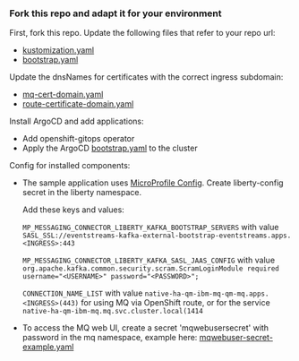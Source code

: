### Fork this repo and adapt it for your environment

First, fork this repo. Update the following files that refer to your repo url:

- [kustomization.yaml](./argocd/kustomization.yaml)
- [bootstrap.yaml](./argocd/bootstrap.yaml)

Update the dnsNames for certificates with the correct ingress subdomain:

- [mq-cert-domain.yaml](./components/mq/variants/cloudprovider/odf/mq-cert-domain.yaml)
- [route-certificate-domain.yaml](./components/eventstreams/variants/cloudprovider/odf/route-certificate-domain.yaml)

Install ArgoCD and add applications:

* Add openshift-gitops operator
* Apply the ArgoCD [bootstrap.yaml](./argocd/bootstrap.yaml) to the cluster

Config for installed components:

* The sample application uses [MicroProfile Config](https://openliberty.io/docs/latest/external-configuration.html). Create liberty-config secret in the liberty namespace. 

  Add these keys and values:

  `MP_MESSAGING_CONNECTOR_LIBERTY_KAFKA_BOOTSTRAP_SERVERS` with value `SASL_SSL://eventstreams-kafka-external-bootstrap-eventstreams.apps.<INGRESS>:443`

  `MP_MESSAGING_CONNECTOR_LIBERTY_KAFKA_SASL_JAAS_CONFIG` with value `org.apache.kafka.common.security.scram.ScramLoginModule required username="<USERNAME>" password="<PASSWORD>";`

  `CONNECTION_NAME_LIST` with value `native-ha-qm-ibm-mq-qm-mq.apps.<INGRESS>(443)` for using MQ via OpenShift route, or for the service `native-ha-qm-ibm-mq.mq.svc.cluster.local(1414`

* To access the MQ web UI, create a secret 'mqwebusersecret' with password in the mq namespace, example here: [mqwebuser-secret-example.yaml](./components/mq/base/native-ha-qm/mqwebuser-secret-example.yaml)
